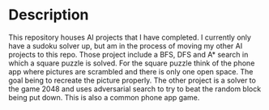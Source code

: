 # Description 
This repository houses AI projects that I have completed.
I currently only have a sudoku solver up, but am in the process of moving my other AI projects to this repo.  Those project include a BFS, DFS and A* search in
which a square puzzle is solved.  For the square puzzle think of the phone app where pictures are scrambled and there is only one open space.  The goal being to 
recreate the picture properly.  The other project is a solver to the game 2048 and uses adversarial search to try to beat the random block being put down.  This
is also a common phone app game.
